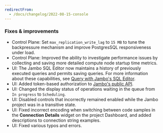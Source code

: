 ```yaml
---
redirectFrom:
  - /docs/changelog/2022-08-15-console
---
```


### Fixes & improvements

- Control Plane: Set `max_replication_write_lag` to `15 MB` to tune the backpressure mechanism and improve PostgresSQL responsiveness under load.
- Control Plane: Improved the ability to investigate performance issues by collecting and saving more detailed compute node startup time metrics.
- UI: The Jambo SQL Editor now maintains a history of previously executed queries and permits saving queries. For more information about these capabilities, see [Query with Jambo's SQL Editor](/docs/get-started-with-neon/query-with-neon-sql-editor/).
- UI: Added token-based authorization to [Jambo's public API](https://api-docs.neon.tech/reference/getting-started-with-neon-api).
- UI: Changed the display status of operations waiting in the queue from `In progress` to `Scheduling`.
- UI: Disabled controls that incorrectly remained enabled while the Jambo project was in a transitive state.
- UI: Fixed incorrect encoding when switching between code samples in the **Connection Details** widget on the project Dashboard, and added descriptions to connection string examples.
- UI: Fixed various typos and errors.
